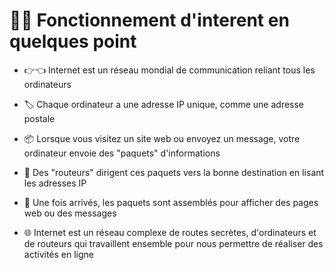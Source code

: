 #  👩‍💻 Fonctionnement d'interent en quelques point

- 👉👈 Internet est un réseau mondial de communication reliant tous les ordinateurs 

- 🏷 Chaque ordinateur a une adresse IP unique, comme une adresse postale 

- 📦 Lorsque vous visitez un site web ou envoyez un message, votre ordinateur envoie des "paquets" d'informations 

- 📮 Des "routeurs" dirigent ces paquets vers la bonne destination en lisant les adresses IP 

- 🧩 Une fois arrivés, les paquets sont assemblés pour afficher des pages web ou des messages 

- 🌐 Internet est un réseau complexe de routes secrètes, d'ordinateurs et de routeurs qui travaillent ensemble pour nous permettre de réaliser des activités en ligne
